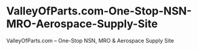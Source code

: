 # ValleyOfParts.com-One-Stop-NSN-MRO-Aerospace-Supply-Site
ValleyOfParts.com – One-Stop NSN, MRO &amp; Aerospace Supply Site
